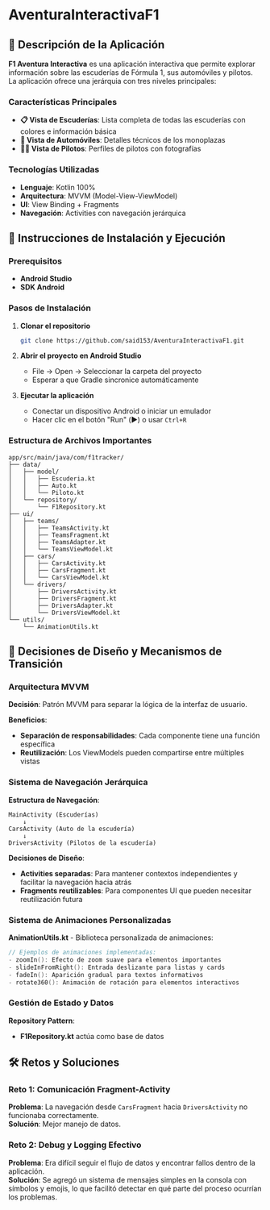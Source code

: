 # AventuraInteractivaF1

## 📱 Descripción de la Aplicación

**F1 Aventura Interactiva** es una aplicación interactiva que permite explorar información sobre las escuderías de Fórmula 1, sus automóviles y pilotos. La aplicación ofrece una jerárquia con tres niveles principales:

### Características Principales
- **📋 Vista de Escuderías**: Lista completa de todas las escuderías con colores e información básica
- **🚗 Vista de Automóviles**: Detalles técnicos de los monoplazas
- **👨‍🚀 Vista de Pilotos**: Perfiles de pilotos con fotografías

### Tecnologías Utilizadas

- **Lenguaje**: Kotlin 100%
- **Arquitectura**: MVVM (Model-View-ViewModel)
- **UI**: View Binding + Fragments
- **Navegación**: Activities con navegación jerárquica

## 🚀 Instrucciones de Instalación y Ejecución

### Prerequisitos

- **Android Studio**
- **SDK Android**

### Pasos de Instalación

1. **Clonar el repositorio**
   ```bash
   git clone https://github.com/said153/AventuraInteractivaF1.git
   
2. **Abrir el proyecto en Android Studio**
   - File → Open → Seleccionar la carpeta del proyecto
   - Esperar a que Gradle sincronice automáticamente

3. **Ejecutar la aplicación**
   - Conectar un dispositivo Android o iniciar un emulador
   - Hacer clic en el botón "Run" (▶️) o usar `Ctrl+R`

### Estructura de Archivos Importantes

```
app/src/main/java/com/f1tracker/
├── data/
│   ├── model/
│   │   ├── Escuderia.kt
│   │   ├── Auto.kt
│   │   └── Piloto.kt
│   └── repository/
│       └── F1Repository.kt
├── ui/
│   ├── teams/
│   │   ├── TeamsActivity.kt
│   │   ├── TeamsFragment.kt
│   │   ├── TeamsAdapter.kt
│   │   └── TeamsViewModel.kt
│   ├── cars/
│   │   ├── CarsActivity.kt
│   │   ├── CarsFragment.kt
│   │   └── CarsViewModel.kt
│   └── drivers/
│       ├── DriversActivity.kt
│       ├── DriversFragment.kt
│       ├── DriversAdapter.kt
│       └── DriversViewModel.kt
└── utils/
    └── AnimationUtils.kt
```

## 🎨 Decisiones de Diseño y Mecanismos de Transición

### Arquitectura MVVM

**Decisión**: Patrón MVVM para separar la lógica de la interfaz de usuario.

**Beneficios**:
- **Separación de responsabilidades**: Cada componente tiene una función específica
- **Reutilización**: Los ViewModels pueden compartirse entre múltiples vistas

### Sistema de Navegación Jerárquica

**Estructura de Navegación**:
```
MainActivity (Escuderías)
    ↓
CarsActivity (Auto de la escudería)
    ↓
DriversActivity (Pilotos de la escudería)
```

**Decisiones de Diseño**:
- **Activities separadas**: Para mantener contextos independientes y facilitar la navegación hacia atrás
- **Fragments reutilizables**: Para componentes UI que pueden necesitar reutilización futura

### Sistema de Animaciones Personalizadas

**AnimationUtils.kt** - Biblioteca personalizada de animaciones:

```kotlin
// Ejemplos de animaciones implementadas:
- zoomIn(): Efecto de zoom suave para elementos importantes
- slideInFromRight(): Entrada deslizante para listas y cards
- fadeIn(): Aparición gradual para textos informativos  
- rotate360(): Animación de rotación para elementos interactivos
```

### Gestión de Estado y Datos

**Repository Pattern**: 
- **F1Repository.kt** actúa como base de datos

## 🛠️ Retos y Soluciones

### Reto 1: Comunicación Fragment-Activity
**Problema**: La navegación desde `CarsFragment` hacia `DriversActivity` no funcionaba correctamente.  
**Solución**: Mejor manejo de datos.

### Reto 2: Debug y Logging Efectivo
**Problema**: Era difícil seguir el flujo de datos y encontrar fallos dentro de la aplicación.  
**Solución**: Se agregó un sistema de mensajes simples en la consola con símbolos y emojis, lo que facilitó detectar en qué parte del proceso ocurrían los problemas.


